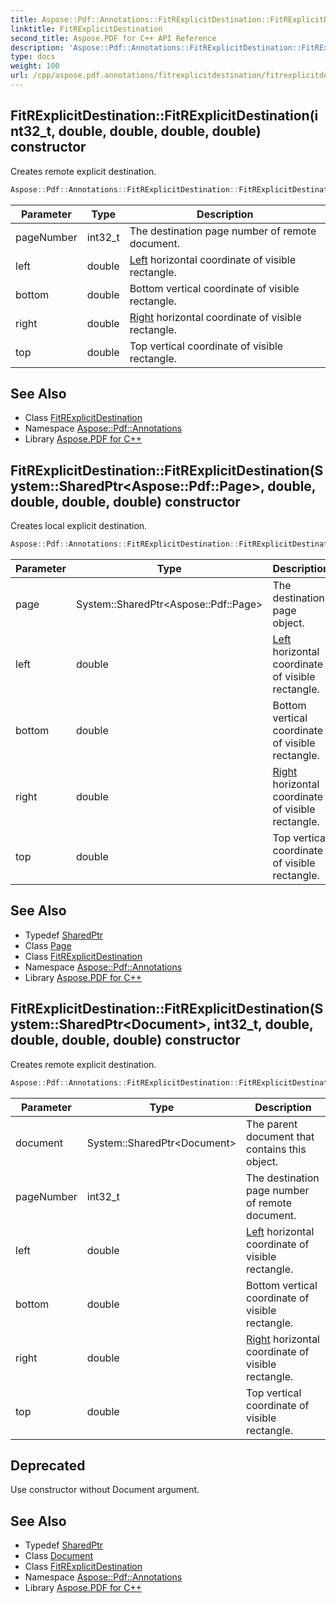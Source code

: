 ```yaml
---
title: Aspose::Pdf::Annotations::FitRExplicitDestination::FitRExplicitDestination constructor
linktitle: FitRExplicitDestination
second_title: Aspose.PDF for C++ API Reference
description: 'Aspose::Pdf::Annotations::FitRExplicitDestination::FitRExplicitDestination constructor. Creates remote explicit destination in C++.'
type: docs
weight: 100
url: /cpp/aspose.pdf.annotations/fitrexplicitdestination/fitrexplicitdestination/
---
```

## FitRExplicitDestination::FitRExplicitDestination(int32_t, double, double, double, double) constructor


Creates remote explicit destination.

```cpp
Aspose::Pdf::Annotations::FitRExplicitDestination::FitRExplicitDestination(int32_t pageNumber, double left, double bottom, double right, double top)
```


| Parameter | Type | Description |
| --- | --- | --- |
| pageNumber | int32_t | The destination page number of remote document. |
| left | double | [Left](../../../aspose.pdf/left/) horizontal coordinate of visible rectangle. |
| bottom | double | Bottom vertical coordinate of visible rectangle. |
| right | double | [Right](../../../aspose.pdf/right/) horizontal coordinate of visible rectangle. |
| top | double | Top vertical coordinate of visible rectangle. |

## See Also

* Class [FitRExplicitDestination](../)
* Namespace [Aspose::Pdf::Annotations](../../)
* Library [Aspose.PDF for C++](../../../)
## FitRExplicitDestination::FitRExplicitDestination(System::SharedPtr\<Aspose::Pdf::Page\>, double, double, double, double) constructor


Creates local explicit destination.

```cpp
Aspose::Pdf::Annotations::FitRExplicitDestination::FitRExplicitDestination(System::SharedPtr<Aspose::Pdf::Page> page, double left, double bottom, double right, double top)
```


| Parameter | Type | Description |
| --- | --- | --- |
| page | System::SharedPtr\<Aspose::Pdf::Page\> | The destination page object. |
| left | double | [Left](../../../aspose.pdf/left/) horizontal coordinate of visible rectangle. |
| bottom | double | Bottom vertical coordinate of visible rectangle. |
| right | double | [Right](../../../aspose.pdf/right/) horizontal coordinate of visible rectangle. |
| top | double | Top vertical coordinate of visible rectangle. |

## See Also

* Typedef [SharedPtr](../../../system/sharedptr/)
* Class [Page](../../../aspose.pdf/page/)
* Class [FitRExplicitDestination](../)
* Namespace [Aspose::Pdf::Annotations](../../)
* Library [Aspose.PDF for C++](../../../)
## FitRExplicitDestination::FitRExplicitDestination(System::SharedPtr\<Document\>, int32_t, double, double, double, double) constructor


Creates remote explicit destination.

```cpp
Aspose::Pdf::Annotations::FitRExplicitDestination::FitRExplicitDestination(System::SharedPtr<Document> document, int32_t pageNumber, double left, double bottom, double right, double top)
```


| Parameter | Type | Description |
| --- | --- | --- |
| document | System::SharedPtr\<Document\> | The parent document that contains this object. |
| pageNumber | int32_t | The destination page number of remote document. |
| left | double | [Left](../../../aspose.pdf/left/) horizontal coordinate of visible rectangle. |
| bottom | double | Bottom vertical coordinate of visible rectangle. |
| right | double | [Right](../../../aspose.pdf/right/) horizontal coordinate of visible rectangle. |
| top | double | Top vertical coordinate of visible rectangle. |

## Deprecated
Use constructor without Document argument. 

## See Also

* Typedef [SharedPtr](../../../system/sharedptr/)
* Class [Document](../../../aspose.pdf/document/)
* Class [FitRExplicitDestination](../)
* Namespace [Aspose::Pdf::Annotations](../../)
* Library [Aspose.PDF for C++](../../../)
